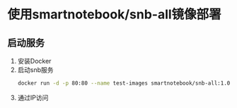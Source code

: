 # 使用smartnotebook/snb-all镜像部署

##  启动服务
1. 安装Docker
2. 启动snb服务
    ```bash
    docker run -d -p 80:80 --name test-images smartnotebook/snb-all:1.0.0
    ```
3. 通过IP访问